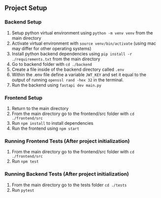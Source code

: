 ## Project Setup
### Backend Setup
1. Setup python virtual environment using `python -m venv venv` from the main directory
2. Activate virtual environment with `source venv/bin/activate` (using mac may differ for other operating systems)
3. Install python backend dependencies using `pip install -r ./requirements.txt` from the main directory
4. Go to backend folder with `cd ./backend`
5. Create a file inside of the backend directory called `.env`
6. Within the .env file define a variable `JWT_KEY` and set it equal to the output of running `openssl rand -hex 32` in the terminal.
7. Run the backend using `fastapi dev main.py`
### Frontend Setup
1. Return to the main directory
2. From the main directory go to the frontend/src folder with `cd ./frontend/src`
3. Run `npm install` to install dependencies
4. Run the frontend using `npm start`

### Running Frontend Tests (After project initialization)
1. From the main directory go to the frontend/src folder with `cd ./frontend/src`
2. Run `npm test`

### Running Backend Tests (After project initialization)
1. From the main directory go to the tests folder `cd ./tests`
2. Run `pytest`